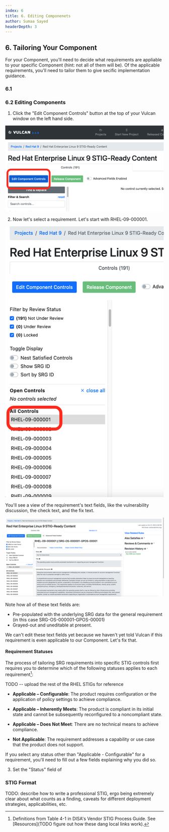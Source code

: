 ```yaml
---
index: 6
title: 6. Editing Componenets
author: Sumaa Sayed
headerDepth: 3
---
```


## 6. Tailoring Your Component

For your Component, you'll need to decide what requirements are appliable to your specific Component (hint: not all of them will be). Of the applicable requirements, you'll need to tailor them to give secific implementation guidance.

### 6.1

### 6.2 Editing Components

1. Click the "Edit Component Controls" button at the top of your Vulcan window on the left hand side.

![Alt text](@/../../../assets/img/edit_controls.png)

2. Now let's select a requirement. Let's start with RHEL-09-000001.

![Alt text](@/../../../assets/img/selecting_controls.png)

You'll see a view of the requirement's text fields, like the vulnerability discussion, the check text, and the fix text.

![Alt text](@/../../../assets/img/selected_control.png)

Note how all of these text fields are:
- Pre-populated with the underlying SRG data for the general requirement (in this case SRG-OS-000001-GPOS-00001)
- Grayed-out and uneditable at present.

We can't edit these text fields yet because we haven't yet told Vulcan if this requirement is even applicable to our Component. Let's fix that.

#### Requirement Statuses

The process of tailoring SRG requirements into specific STIG controls first requires you to determine which of the following statuses applies to each requirement[^Statuses]:

TODO -- upload the rest of the RHEL STIGs for reference

- **Applicable – Configurable**: The product requires configuration or the application of policy settings to achieve compliance.

- **Applicable – Inherently Meets**: The product is compliant in its initial state and cannot be subsequently reconfigured to a noncompliant state.

- **Applicable – Does Not Meet**: There are no technical means to achieve compliance.

- **Not Applicable**: The requirement addresses a capability or use case that the product does not support.

If you select any status other than "Applicable - Configurable" for a requirement, you'll need to fill out a few fields explaining why you did so.

3. Set the "Status" field of 

### STIG Format
TODO: describe how to write a professional STIG, ergo being extremely clear about what counts as a finding, caveats for different deployment strategies, applicabilities, etc.

[^Statuses]: Definitions from Table 4-1 in DISA's Vendor STIG Process Guide. See [Resources](TODO figure out how these dang local links work).